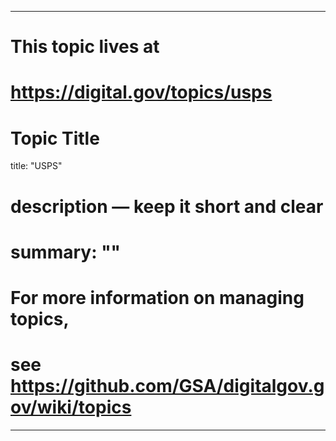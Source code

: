 
---
# This topic lives at
# https://digital.gov/topics/usps

# Topic Title
title: "USPS"

# description — keep it short and clear
# summary: ""


# For more information on managing topics,
# see https://github.com/GSA/digitalgov.gov/wiki/topics
---